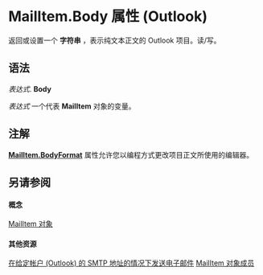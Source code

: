 
# MailItem.Body 属性 (Outlook)

返回或设置一个 **字符串** ，表示纯文本正文的 Outlook 项目。读/写。


## 语法

 _表达式_. **Body**

 _表达式_ 一个代表 **MailItem** 对象的变量。


## 注解

 **[MailItem.BodyFormat](f635a0bc-20b7-206c-f558-a4ca2519670f.md)** 属性允许您以编程方式更改项目正文所使用的编辑器。


## 另请参阅


#### 概念


[MailItem 对象](14197346-05d2-0250-fa4c-4a6b07daf25f.md)
#### 其他资源


[在给定帐户 (Outlook) 的 SMTP 地址的情况下发送电子邮件](http://msdn.microsoft.com/library/5e5f707d-8771-bd5f-945b-58537732d99a%28Office.15%29.aspx)
[MailItem 对象成员](1094d7df-ee80-a4b0-5a21-db2979506e6b.md)